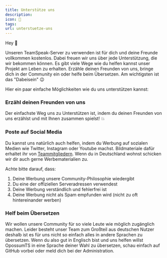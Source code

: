 ```yaml
---
title: Unterstütze uns
description:
icon: 💖
tags:
url: unterstuetze-uns
---
```


Hey 👋

Unseren TeamSpeak-Server zu verwenden ist für dich und deine Freunde vollkommen kostenlos. Dabei freuen wir uns über jede Unterstützung, die wir bekommen können. Es gibt viele Wege wie du helfen kannst unser Projekt am Leben zu erhalten. Erzähle deinen Freunden von uns, bringe dich in der Community ein oder helfe beim Übersetzen. Am wichtigsten ist das "Dabeisein" 😉

Hier ein paar einfache Möglichkeiten wie du uns unterstützen kannst:

### Erzähl deinen Freunden von uns

Der einfachste Weg uns zu Unterstützen ist, indem du deinen Freunden von uns erzählst und mit Ihnen zusammen spielst! 💥

### Poste auf Social Media

Du kannst uns natürlich auch helfen, indem du Werbung auf sozialen Medien wie Twitter, Instagram oder Youtube machst. Bildmateriale dafür erhaltet ihr von [Teammitgliedern](https://www.opossumts.net/team/). Wenn du in Deutschland wohnst schicken wir dir auch gerne Werbematerialien zu.

Achte bitte darauf, dass:

1. Deine Werbung unsere Community-Philosophie wiedergibt
2. Du eine der offiziellen Serveradressen verwendest
3. Deine Werbung verständlich und fehlerfrei ist
4. Deine Werbung nicht als Spam empfunden wird (nicht zu oft hintereinander werben)

### Helf beim Übersetzen

Wir wollen unsere Community für so viele Leute wie möglich zugänglich machen. Leider besteht unser Team zum Großteil aus deutschen Nutzer deshalb ist es für uns nicht so einfach alles in andere Sprachen zu übersetzen. Wenn du also gut in Englisch bist und uns helfen willst OpossumTS in eine Sprache deiner Wahl zu übersetzen, schau einfach auf GitHub vorbei oder meld dich bei der Administration.
